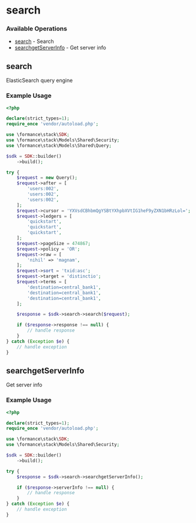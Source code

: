 # search

### Available Operations

* [search](#search) - Search
* [searchgetServerInfo](#searchgetserverinfo) - Get server info

## search

ElasticSearch query engine

### Example Usage

```php
<?php

declare(strict_types=1);
require_once 'vendor/autoload.php';

use \formance\stack\SDK;
use \formance\stack\Models\Shared\Security;
use \formance\stack\Models\Shared\Query;

$sdk = SDK::builder()
    ->build();

try {
    $request = new Query();
    $request->after = [
        'users:002',
        'users:002',
        'users:002',
    ];
    $request->cursor = 'YXVsdCBhbmQgYSBtYXhpbXVtIG1heF9yZXN1bHRzLol=';
    $request->ledgers = [
        'quickstart',
        'quickstart',
        'quickstart',
    ];
    $request->pageSize = 474867;
    $request->policy = 'OR';
    $request->raw = [
        'nihil' => 'magnam',
    ];
    $request->sort = 'txid:asc';
    $request->target = 'distinctio';
    $request->terms = [
        'destination=central_bank1',
        'destination=central_bank1',
        'destination=central_bank1',
    ];

    $response = $sdk->search->search($request);

    if ($response->response !== null) {
        // handle response
    }
} catch (Exception $e) {
    // handle exception
}
```

## searchgetServerInfo

Get server info

### Example Usage

```php
<?php

declare(strict_types=1);
require_once 'vendor/autoload.php';

use \formance\stack\SDK;
use \formance\stack\Models\Shared\Security;

$sdk = SDK::builder()
    ->build();

try {
    $response = $sdk->search->searchgetServerInfo();

    if ($response->serverInfo !== null) {
        // handle response
    }
} catch (Exception $e) {
    // handle exception
}
```
